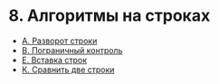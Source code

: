 # 8. Алгоритмы на строках

- [A. Разворот строки](./a)
- [B. Пограничный контроль](./b)
- [E. Вставка строк](./e)
- [К. Сравнить две строки](./k)
